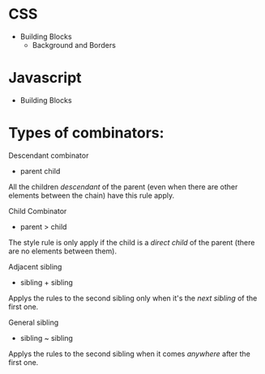 # CSS
- Building Blocks
    - Background and Borders

# Javascript
- Building Blocks


# Types of combinators:

Descendant combinator 

- parent child

All the children _descendant_ of the parent (even when there are other elements between the chain) have this rule apply.

Child Combinator

- parent > child

The style rule is only apply if the child is a _direct child_ of the parent (there are no elements between them).


Adjacent sibling

- sibling + sibling

Applys the rules to the second sibling only when it's the _next sibling_ of the first one.

General sibling

- sibling ~ sibling

Applys the rules to the second sibling when it comes _anywhere_ after the first one.